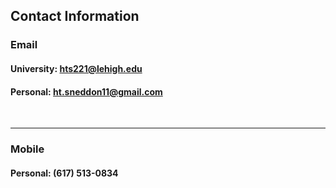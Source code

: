 ## Contact Information
  ### Email
  
  #### University: hts221@lehigh.edu
  #### Personal: ht.sneddon11@gmail.com
  <br>
  
  ---

  ### Mobile
  #### Personal: (617) 513-0834
